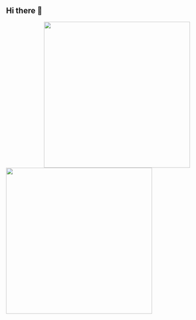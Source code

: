 ## Hi there 👋

[<img align="right" width="400" src="https://github-readme-stats.vercel.app/api/top-langs/?username=RubSevian&theme=buefy&layout=compact"/>](https://github.com/RubSevian/)


[<img align="left" width="400" src="https://github-readme-stats.vercel.app/api?username=RubSevian&theme=buefy&show_icons=true&count_private=true"/>](https://github.com/RubSevian/)
<!--
**RubSevian/RubSevian** is a ✨ _special_ ✨ repository because its `README.md` (this file) appears on your GitHub profile.

Here are some ideas to get you started:

- 🔭 I’m currently working on ...
- 🌱 I’m currently learning ...
- 👯 I’m looking to collaborate on ...
- 🤔 I’m looking for help with ...
- 💬 Ask me about ...
- 📫 How to reach me: ...
- 😄 Pronouns: ...
- ⚡ Fun fact: ...
-->
